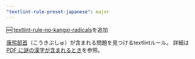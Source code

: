 ```yaml
---
"textlint-rule-preset-japanese": major
---
```


:new: [textlint-rule-no-kangxi-radicals](https://github.com/xl1/textlint-rule-no-kangxi-radicals)を追加

[康煕部首](https://ja.wikipedia.org/wiki/%E5%BA%B7%E7%85%95%E9%83%A8%E9%A6%96)（こうきぶしゅ）が含まれる問題を見つけるtextlintルール。
詳細は[PDF に謎の漢字が含まれるとき](https://gist.github.com/xl1/940d653451fd96a06618a6df08d5df84)を参照。

